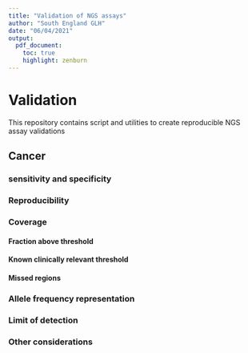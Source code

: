 ```yaml
---
title: "Validation of NGS assays"
author: "South England GLH"
date: "06/04/2021"
output:
  pdf_document:
    toc: true
    highlight: zenburn
---
```


# Validation

This repository contains script and utilities to create reproducible NGS assay validations

## Cancer


### sensitivity and specificity


### Reproducibility


### Coverage


#### Fraction above threshold


#### Known clinically relevant threshold


#### Missed regions


### Allele frequency representation


### Limit of detection


### Other considerations

